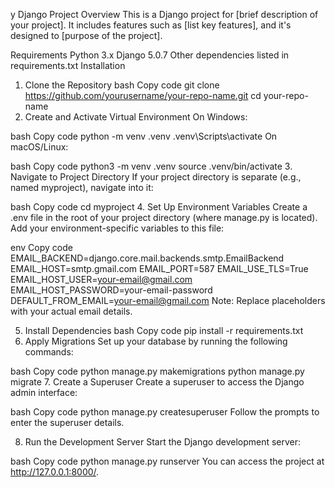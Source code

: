 y Django Project
Overview
This is a Django project for [brief description of your project]. It includes features such as [list key features], and it's designed to [purpose of the project].

Requirements
Python 3.x
Django 5.0.7
Other dependencies listed in requirements.txt
Installation
1. Clone the Repository
bash
Copy code
git clone https://github.com/yourusername/your-repo-name.git
cd your-repo-name
2. Create and Activate Virtual Environment
On Windows:

bash
Copy code
python -m venv .venv
.venv\Scripts\activate
On macOS/Linux:

bash
Copy code
python3 -m venv .venv
source .venv/bin/activate
3. Navigate to Project Directory
If your project directory is separate (e.g., named myproject), navigate into it:

bash
Copy code
cd myproject
4. Set Up Environment Variables
Create a .env file in the root of your project directory (where manage.py is located). Add your environment-specific variables to this file:

env
Copy code
EMAIL_BACKEND=django.core.mail.backends.smtp.EmailBackend
EMAIL_HOST=smtp.gmail.com
EMAIL_PORT=587
EMAIL_USE_TLS=True
EMAIL_HOST_USER=your-email@gmail.com
EMAIL_HOST_PASSWORD=your-email-password
DEFAULT_FROM_EMAIL=your-email@gmail.com
Note: Replace placeholders with your actual email details.

5. Install Dependencies
bash
Copy code
pip install -r requirements.txt
6. Apply Migrations
Set up your database by running the following commands:

bash
Copy code
python manage.py makemigrations
python manage.py migrate
7. Create a Superuser
Create a superuser to access the Django admin interface:

bash
Copy code
python manage.py createsuperuser
Follow the prompts to enter the superuser details.

8. Run the Development Server
Start the Django development server:

bash
Copy code
python manage.py runserver
You can access the project at http://127.0.0.1:8000/.
